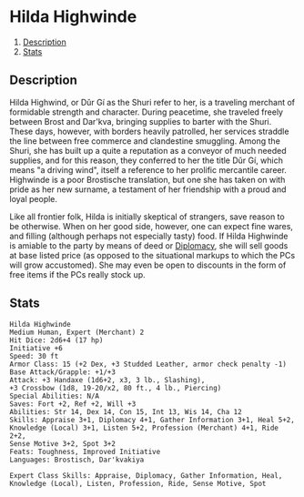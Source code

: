 # Hilda Highwinde

1. [Description](#description)
2. [Stats](#stats)

## Description

Hilda Highwind, or Dǔr Gí as the Shuri refer to her, is a traveling merchant of formidable strength and character. During peacetime, she traveled freely between Brost and Dar'kva, bringing supplies to barter with the Shuri. These days, however, with borders heavily patrolled, her services straddle the line between free commerce and clandestine smuggling. Among the Shuri, she has built up a quite a reputation as a conveyor of much needed supplies, and for this reason, they conferred to her the title Dǔr Gí, which means "a driving wind", itself a reference to her prolific mercantile career. Highwinde is a poor Brostische translation, but one she has taken on with pride as her new surname, a testament of her friendship with a proud and loyal people.

Like all frontier folk, Hilda is initially skeptical of strangers, save reason to be otherwise. When on her good side, however, one can expect fine wares, and filling (although perhaps not especially tasty) food. If Hilda Highwinde is amiable to the party by means of deed or [Diplomacy](http://www.dandwiki.com/wiki/SRD:Diplomacy), she will sell goods at base listed price (as opposed to the situational markups to which the PCs will grow accustomed). She may even be open to discounts in the form of free items if the PCs really stock up.

## Stats

```
Hilda Highwinde
Medium Human, Expert (Merchant) 2
Hit Dice: 2d6+4 (17 hp)
Initiative +6
Speed: 30 ft
Armor Class: 15 (+2 Dex, +3 Studded Leather, armor check penalty -1)
Base Attack/Grapple: +1/+3
Attack: +3 Handaxe (1d6+2, x3, 3 lb., Slashing),
+3 Crossbow (1d8, 19-20/x2, 80 ft., 4 lb., Piercing)
Special Abilities: N/A
Saves: Fort +2, Ref +2, Will +3
Abilities: Str 14, Dex 14, Con 15, Int 13, Wis 14, Cha 12
Skills: Appraise 3+1, Diplomacy 4+1, Gather Information 3+1, Heal 5+2,
Knowledge (Local) 3+1, Listen 5+2, Profession (Merchant) 4+1, Ride 2+2,
Sense Motive 3+2, Spot 3+2
Feats: Toughness, Improved Initiative
Languages: Brostisch, Dar'kvakiya

Expert Class Skills: Appraise, Diplomacy, Gather Information, Heal, 
Knowledge (Local), Listen, Profession, Ride, Sense Motive, Spot
```
